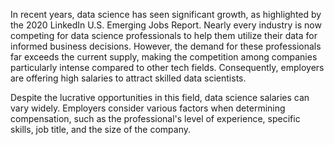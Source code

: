 In recent years, data science has seen significant growth, as highlighted by the 2020 LinkedIn U.S. Emerging Jobs Report. Nearly every industry is now competing for data science professionals to help them utilize their data for informed business decisions. However, the demand for these professionals far exceeds the current supply, making the competition among companies particularly intense compared to other tech fields. Consequently, employers are offering high salaries to attract skilled data scientists.

Despite the lucrative opportunities in this field, data science salaries can vary widely. Employers consider various factors when determining compensation, such as the professional's level of experience, specific skills, job title, and the size of the company.

